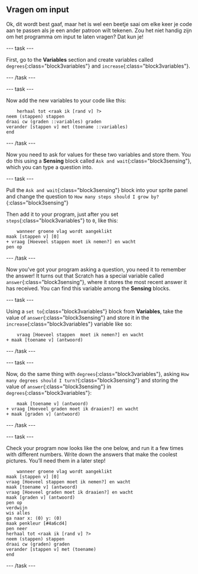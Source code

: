 ## Vragen om input

Ok, dit wordt best gaaf, maar het is wel een beetje saai om elke keer je code aan te passen als je een ander patroon wilt tekenen. Zou het niet handig zijn om het programma om input te laten vragen? Dat kun je!

\--- task \---

First, go to the **Variables** section and create variables called `degrees`{:class="block3variables"} and `increase`{:class="block3variables"}.

\--- /task \---

\--- task \---

Now add the new variables to your code like this:

```blocks3
    herhaal tot <raak ik [rand v] ?>
neem (stappen) stappen
draai cw (graden ::variables) graden
verander [stappen v] met (toename ::variables)
end
```

\--- /task \---

Now you need to ask for values for these two variables and store them. You do this using a **Sensing** block called `Ask and wait`{:class="block3sensing"}, which you can type a question into.

\--- task \---

Pull the `Ask and wait`{:class="block3sensing"} block into your sprite panel and change the question to `How many steps should I grow by?`{:class="block3sensing"}

Then add it to your program, just after you set `steps`{:class="block3variables"} to `0`, like this:

```blocks3
    wanneer groene vlag wordt aangeklikt
maak [stappen v] [0]
+ vraag [Hoeveel stappen moet ik nemen?] en wacht
pen op
```

\--- /task \---

Now you’ve got your program asking a question, you need it to remember the answer! It turns out that Scratch has a special variable called `answer`{:class="block3sensing"}, where it stores the most recent answer it has received. You can find this variable among the **Sensing** blocks.

\--- task \---

Using a `set to`{:class="block3variables"} block from **Variables**, take the value of `answer`{:class="block3sensing"} and store it in the `increase`{:class="block3variables"} variable like so:

```blocks3
    vraag [Hoeveel stappen  moet ik nemen?] en wacht
+ maak [toename v] (antwoord)
```

\--- /task \---

\--- task \---

Now, do the same thing with `degrees`{:class="block3variables"}, asking `How many degrees should I turn?`{:class="block3sensing"} and storing the value of `answer`{:class="block3sensing"} in `degrees`{:class="block3variables"}:

```blocks3
    maak [toename v] (antwoord)
+ vraag [Hoeveel graden moet ik draaien?] en wacht
+ maak [graden v] (antwoord)
```

\--- /task \---

\--- task \---

Check your program now looks like the one below, and run it a few times with different numbers. Write down the answers that make the coolest pictures. You’ll need them in a later step!

```blocks3
    wanneer groene vlag wordt aangeklikt
maak [stappen v] [0]
vraag [Hoeveel stappen moet ik nemen?] en wacht
maak [toename v] (antwoord)
vraag [Hoeveel graden moet ik draaien?] en wacht
maak [graden v] (antwoord)
pen op
verdwijn
wis alles
ga naar x: (0) y: (0)
maak penkleur [#4a6cd4]
pen neer
herhaal tot <raak ik [rand v] ?>
neem (stappen) stappen
draai cw (graden) graden
verander [stappen v] met (toename)
end
```

\--- /task \---